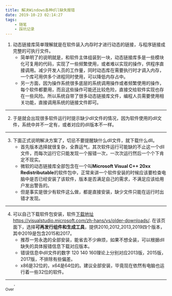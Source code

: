 ```yaml
---
title: 解决Windows各种dll缺失报错
date: 2019-10-23 02:14:27
tags:
    - 随笔
    - 踩坑记录
---
```



1. 动态链接库简单理解就是在软件装入内存时才进行动态的链接，与程序链接成完整的可执行文件。
    * 简单明了的说明就是，和软件主体组装到一块，动态链接库多是一些模块化可复用的代码，实现了一些频繁使用，或者难以实现的操作，供程序直接调用。减少开发人员的工作量，同时动态库在需要执行时才调入内存，一个库可用供多个进程同时使用，可以降低内存占中。
	* 另一方面，因为操作系统很多底层的系统调用操作或者频繁使用的操作，每个软件都要用，而且这些操作可能还比较危险，直接交给软件实现也存在一些风险。所以系统自带了很多动态链接库文件，编程人员需要使用相关功能，直接调用系统的链接文件即可。

----

2. 于是就会出现很多软件运行时提示缺少dll文件的情况，因为软件使用的dll文件，系统中并不一定有，或者对应的dll版本不一样。

<!--more-->

----

3. 下面正式说明解决方案了，切忌不要提醒缺什么dll文件，就下载什么dll。
    * 首先版本选择就很复杂，全靠运气，其次软件运行可能缺的不止这一个dll文件，而每次运行它只能发现一个报错一次，一次次运行然后一个个下肯定不现实。
    * 微软的动态链接库全部包含在一个叫**Microsoft Visual C++ 20xx Redistributable**的软件包中，正常来讲一个软件安装的时候应该要检查电脑中是否已经安装了该软件，版本是否满足自己的需求，不满足应该给用户发出警告的。
    * 但是事实是很少有软件这么做，都是直接安装，缺少文件只能在运行时出错才发现。

----

4. 可以自己下载软件包安装，软件[下载地址](https://visualstudio.microsoft.com/zh-hans/vs/older-downloads/) https://visualstudio.microsoft.com/zh-hans/vs/older-downloads/.   在该页面下，选择**可再发行组件和生成工具**，提供2010,2012,2013,2019四个版本，其中2019是包含2015和2017。
    * 推荐一劳永逸的全部安装，能省去不少麻烦，如果不想全装，可以根据dll缺失的具体报错信息下载对应版本。
	* 错误信息中dll文件的数字 120 140 160理论上分别对应2013版，2015版，2017版，不排除有些偏差。
    * x86是32位的，x64是64位的。建议全部安装，毕竟现在依然有电脑也运行着一些32位的软件。

----
<sub>Over</sub><sup>'</sup>

